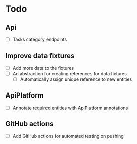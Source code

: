 # Todo

## Api

- [ ] Tasks category endpoints

## Improve data fixtures

- [ ] Add more data to the fixtures
- [ ] An abstraction for creating references for data fixtures
  - [ ] Automatically assign unique reference to new entities

## ApiPlatform

- [ ] Annotate required entities with ApiPlatform annotations

## GitHub actions

- [ ] Add GitHub actions for automated testing on pushing